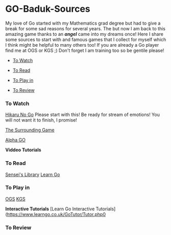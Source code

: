 # GO-Baduk-Sources

My love of Go started with my Mathematics grad degree but had to give a break for some sad reasons for several years. The but now I am back to this amazing game thanks to an **_angel_** came into my dreams once! Here I share some sources to start with and famous games that I collect for myself which I think might be helpful to many others too! If you are already a Go player find me at OGS or KGS ;) Don't forget I am training too so be gentile please! 




* [To Watch](#to-watch)

* [To Read](#to-read)


* [To Play in](#to-play-in)

* [To Review](#to-review)



### To Watch
[Hikaru No Go](https://www.youtube.com/watch?v=k6e03IDZ9a0) Please start with this! Be ready for stream of emotions! You will not want it to finish, I promise!

[The Surrounding Game](https://www.netflix.com/title/81006598)

[Alpha GO](https://www.netflix.com/search?q=alpha%20go&jbv=80190844&jbp=0&jbr=0)

**Viddeo Tutorials**




###  To Read
[Sensei's Library](https://senseis.xmp.net/)
[Learn Go](https://www.learngo.co.uk/index.html)



### To Play in

[OGS](https://online-go.com/)
[KGS](http://www.gokgs.com/)

**Interactive Tutorials**
[Learn Go Interactive Tutorials](https://www.learngo.co.uk/GoTutor/Tutor.php0



### To Review
